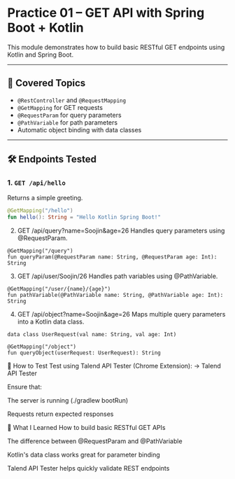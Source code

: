 # Practice 01 – GET API with Spring Boot + Kotlin

This module demonstrates how to build basic RESTful GET endpoints using Kotlin and Spring Boot.

---

## 🧩 Covered Topics

- `@RestController` and `@RequestMapping`
- `@GetMapping` for GET requests
- `@RequestParam` for query parameters
- `@PathVariable` for path parameters
- Automatic object binding with data classes

---

## 🛠️ Endpoints Tested

### 1. `GET /api/hello`

Returns a simple greeting.

```kotlin
@GetMapping("/hello")
fun hello(): String = "Hello Kotlin Spring Boot!"
```

2. GET /api/query?name=Soojin&age=26
Handles query parameters using @RequestParam.

```
@GetMapping("/query")
fun queryParam(@RequestParam name: String, @RequestParam age: Int): String
```

3. GET /api/user/Soojin/26
Handles path variables using @PathVariable.

```
@GetMapping("/user/{name}/{age}")
fun pathVariable(@PathVariable name: String, @PathVariable age: Int): String
```

4. GET /api/object?name=Soojin&age=26
Maps multiple query parameters into a Kotlin data class.

```
data class UserRequest(val name: String, val age: Int)

@GetMapping("/object")
fun queryObject(userRequest: UserRequest): String
```


🧪 How to Test
Test using Talend API Tester (Chrome Extension):
→ Talend API Tester

Ensure that:

The server is running (./gradlew bootRun)

Requests return expected responses

🧠 What I Learned
How to build basic RESTful GET APIs

The difference between @RequestParam and @PathVariable

Kotlin's data class works great for parameter binding

Talend API Tester helps quickly validate REST endpoints